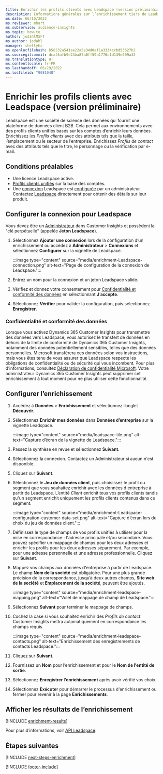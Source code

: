```yaml
---
title: Enrichir les profils clients avec Leadspace (version préliminaire)
description: Informations générales sur l’enrichissement tiers de Leadspace.
ms.date: 06/10/2022
ms.reviewer: mhart
ms.subservice: audience-insights
ms.topic: how-to
author: jodahlMSFT
ms.author: jodahl
manager: shellyha
ms.openlocfilehash: b58532a541ee22a5e34d0af1a3334ccbd53627b2
ms.sourcegitcommit: dca46afb9e23ba87a0ff59a1776c1d139e209a32
ms.translationtype: HT
ms.contentlocale: fr-FR
ms.lasthandoff: 06/29/2022
ms.locfileid: "9081040"
---
```

# <a name="enrich-company-profiles-with-leadspace-preview"></a>Enrichir les profils clients avec Leadspace (version préliminaire)

Leadspace est une société de science des données qui fournit une plateforme de données client B2B. Cela permet aux environnements avec des profils clients unifiés basés sur les comptes d’enrichir leurs données. Enrichissez les *Profils clients* avec des attributs tels que la taille, l’emplacement ou le secteur de l’entreprise. Enrichissez *Profils de contact* avec des attributs tels que le titre, le personnage ou la vérification par e-mail.

## <a name="prerequisites"></a>Conditions préalables

- Une licence Leadspace active.
- [Profils clients unifiés](customer-profiles.md) sur la base des comptes.
- Une [connexion](connections.md) Leadspace est [configurée](#configure-the-connection-for-leadspace) par un administrateur. Contactez [Leadspace](https://www.leadspace.com/leadspace-microsoft-dynamics-365/) directement pour obtenir des détails sur leur produit.

## <a name="configure-the-connection-for-leadspace"></a>Configurer la connexion pour Leadspace

Vous devez être un [Administrateur](permissions.md#admin) dans Customer Insights et possèdent la "clé perpétuelle" (appelée **Jeton Leadspace**).

1. Sélectionnez **Ajouter une connexion** lors de la configuration d’un enrichissement ou accédez à **Administrateur** > **Connexions** et sélectionnez **Configurer** sur la vignette de Leadspace.

   :::image type="content" source="media/enrichment-Leadspace-connection.png" alt-text="Page de configuration de la connexion de Leadspace.":::

1. Entrez un nom pour la connexion et un jeton Leadspace valide.

1. Vérifiez et donnez votre consentement pour [Confidentialité et conformité des données](#data-privacy-and-compliance) en sélectionnant **J’accepte**.

1. Sélectionnez **Vérifier** pour valider la configuration, puis sélectionnez **Enregistrer**.

### <a name="data-privacy-and-compliance"></a>Confidentialité et conformité des données

Lorsque vous activez Dynamics 365 Customer Insights pour transmettre des données vers Leadspace, vous autorisez le transfert de données en dehors de la limite de conformité de Dynamics 365 Customer Insights, notamment des données potentiellement sensibles, telles que des données personnelles. Microsoft transférera ces données selon vos instructions, mais vous êtes tenu de vous assurer que Leadspace respecte les obligations de confidentialité ou de sécurité qui vous incombent. Pour plus d’informations, consultez [Déclaration de confidentialité Microsoft](https://go.microsoft.com/fwlink/?linkid=396732).
Votre administrateur Dynamics 365 Customer Insights peut supprimer cet enrichissement à tout moment pour ne plus utiliser cette fonctionnalité.

## <a name="configure-the-enrichment"></a>Configurer l’enrichissement

1. Accédez à **Données** > **Enrichissement** et sélectionnez l’onglet **Découvrir**.

1. Sélectionnez **Enrichir mes données** dans **Données d’entreprise** sur la vignette Leadspace.

   :::image type="content" source="media/leadspace-tile.png" alt-text="Capture d’écran de la vignette de Leadspace.":::

1. Passez la synthèse en revue et sélectionnez **Suivant**.

1. Sélectionnez la connexion. Contactez un Administrateur si aucun n'est disponible.

1. Cliquez sur **Suivant**.

1. Sélectionnez le **Jeu de données client**, puis choisissez le profil ou segment que vous souhaitez enrichir avec les données d'entreprise à partir de Leadspace. L’entité *Client* enrichit tous vos profils clients tandis qu'un segment enrichit uniquement les profils clients contenus dans ce segment.

    :::image type="content" source="media/enrichment-Leadspace-configuration-customer-data-set.png" alt-text="Capture d’écran lors du choix du jeu de données client.":::

1. Définissez le type de champs de vos profils unifiés à utiliser pour la mise en correspondance : l'adresse principale et/ou secondaire. Vous pouvez spécifier un mappage de champs pour les deux adresses et enrichir les profils pour les deux adresses séparément. Par exemple, pour une adresse personnelle et une adresse professionnelle. Cliquez sur **Suivant**.

1. Mappez vos champs aux données d'entreprise à partir de Leadspace. Le champ **Nom de la société** est obligatoire. Pour une plus grande précision de la correspondance, jusqu’à deux autres champs, **Site web de la société** et **Emplacement de la société**, peuvent être ajoutés.

   :::image type="content" source="media/enrichment-leadspace-mapping.png" alt-text="Volet de mappage de champ de Leadspace.":::

1. Sélectionnez **Suivant** pour terminer le mappage de champs.

1. Cochez la case si vous souhaitez enrichir des *Profils de contact*. Customer Insights mettra automatiquement en correspondance les champs requis.

   :::image type="content" source="media/enrichment-leadspace-contacts.png" alt-text="Enrichissement des enregistrements de contacts Leadspace.":::

1. Cliquez sur **Suivant**.

1. Fournissez un **Nom** pour l’enrichissement et pour le **Nom de l'entité de sortie**.

1. Sélectionnez **Enregistrer l’enrichissement** après avoir vérifié vos choix.

1. Sélectionnez **Exécuter** pour démarrer le processus d'enrichissement ou fermer pour revenir à la page **Enrichissements**.

## <a name="view-enrichment-results"></a>Afficher les résultats de l’enrichissement

[!INCLUDE [enrichment-results](includes/enrichment-results.md)]

Pour plus d’informations, voir [API Leadspace](https://support.leadspace.com/hc/en-us/sections/201997649-API).

## <a name="next-steps"></a>Étapes suivantes

[!INCLUDE [next-steps-enrichment](includes/next-steps-enrichment.md)]

[!INCLUDE [footer-include](includes/footer-banner.md)]
